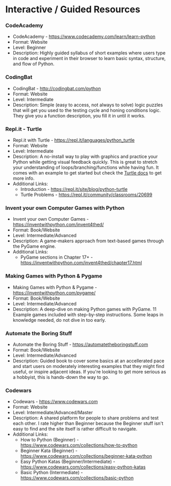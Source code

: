 # Interactive / Guided Resources

### CodeAcademy
* CodeAcademy - https://www.codecademy.com/learn/learn-python
* Format: Website
* Level: Beginner
* Description: Highly guided syllabus of short examples where users type in
code and experiment in their browser to learn basic syntax, structure, and
flow of Python.

### CodingBat
* CodingBat - http://codingbat.com/python
* Format: Website
* Level: Intermediate
* Description: Simple (easy to access, not always to solve) logic puzzles
that will get you used to the testing cycle and honing conditions logic. They
give you a function description, you fill it in until it works.

### Repl.it - Turtle
* Repl.it with Turtle - https://repl.it/languages/python_turtle
* Format: Website
* Level: Intermediate
* Description: A no-install way to play with graphics and practice your Python
while getting visual feedback quickly. This is great to stretch your
understanding of loops/branching/functions while having fun. It comes with an
example to get started but check the [Turtle docs](https://docs.python.org/3.6/library/turtle.html)
to get more info.
* Additional Links:
  *  Introduction - https://repl.it/site/blog/python-turtle
  *  Turtle Problems - https://repl.it/community/classrooms/20699

### Invent your own Computer Games with Python
* Invent your own Computer Games - https://inventwithpython.com/invent4thed/
* Format: Book/Website
* Level: Intermediate/Advanced
* Description: A game-makers approach from text-based games through the PyGame engine.
* Additional Links:
  * PyGame sections in Chapter 17+ - https://inventwithpython.com/invent4thed/chapter17.html

### Making Games with Python & Pygame
* Making Games with Python & Pygame - https://inventwithpython.com/pygame/
* Format: Book/Website
* Level: Intermediate/Advanced
* Description: A deep-dive on making Python games with PyGame. 11 Example games
included with step-by-step instructions. Some leaps in knowledge needed, do not
dive in too early.

### Automate the Boring Stuff
* Automate the Boring Stuff - https://automatetheboringstuff.com
* Format: Book/Website
* Level: Intermediate/Advanced
* Description: Guided book to cover some basics at an accellerated pace and
start users on moderately interesting examples that they might find useful,
or inspire adjacent ideas. If you're looking to get more serious as a
hobbyist, this is hands-down the way to go.

### Codewars
* Codewars - https://www.codewars.com
* Format: Website
* Level: Intermediate/Advanced/Master
* Description: A shared platform for people to share problems and test each
other. I rate higher than Beginner because the Beginner stuff isn't easy to
find and the site itself is rather difficult to navigate.
* Additional Links:
  * How to Python (Beginner) - https://www.codewars.com/collections/how-to-python
  * Beginner Kata (Beginner) - https://www.codewars.com/collections/beginner-kata-python
  * Easy Python Katas (Beginner/Intermediate) - https://www.codewars.com/collections/easy-python-katas
  * Basic Python (Intermediate) - https://www.codewars.com/collections/basic-python
